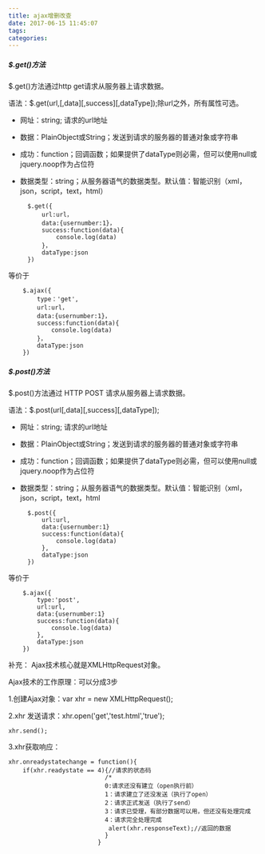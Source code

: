 ```yaml
---
title: ajax增删改查
date: 2017-06-15 11:45:07
tags:
categories:
---
```


##### $.get()方法

$.get()方法通过http get请求从服务器上请求数据。

语法：$.get(url,[,data][,success][,dataType]);除url之外，所有属性可选。

* 网址：string; 请求的url地址

* 数据：PlainObject或String；发送到请求的服务器的普通对象或字符串

* 成功：function；回调函数；如果提供了dataType则必需，但可以使用null或jquery.noop作为占位符

* 数据类型：string；从服务器语气的数据类型。默认值：智能识别（xml，json，script，text，html）

		$.get({
			url:url，
			data:{usernumber:1}，
			success:function(data){
				console.log(data)
			}，
			dataType:json
		})

等价于

		$.ajax({
			type：'get',
			url:url，
			data:{usernumber:1}，
			success:function(data){
				console.log(data)
			}，
			dataType:json
		})

##### $.post()方法

$.post()方法通过 HTTP POST 请求从服务器上请求数据。

语法：$.post(url[,data][,success][,dataType]);

* 网址：string; 请求的url地址

* 数据：PlainObject或String；发送到请求的服务器的普通对象或字符串

* 成功：function；回调函数；如果提供了dataType则必需，但可以使用null或jquery.noop作为占位符

* 数据类型：string；从服务器语气的数据类型。默认值：智能识别（xml，json，script，text，html

		$.post({
			url:url,
			data:{usernumber:1}
			success:function(data){
				console.log(data)
			},
			dataType:json
		})

等价于

		$.ajax({
			type:'post',
			url:url,
			data:{usernumber:1}
			success:function(data){
				console.log(data)
			},
			dataType:json
		})


补充：
Ajax技术核心就是XMLHttpRequest对象。

Ajax技术的工作原理：可以分成3步

1.创建Ajax对象：var xhr = new XMLHttpRequest();

2.xhr 发送请求：xhr.open('get','test.html','true');

                          
	xhr.send();

3.xhr获取响应：

    xhr.onreadystatechange = function(){
    	if(xhr.readystate == 4){//请求的状态码
                               /*
                               0:请求还没有建立（open执行前）
                               1：请求建立了还没发送（执行了open）
                               2：请求正式发送（执行了send）
                               3：请求已受理，有部分数据可以用，但还没有处理完成
                               4：请求完全处理完成
          						alert(xhr.responseText);//返回的数据
                               }
                             }